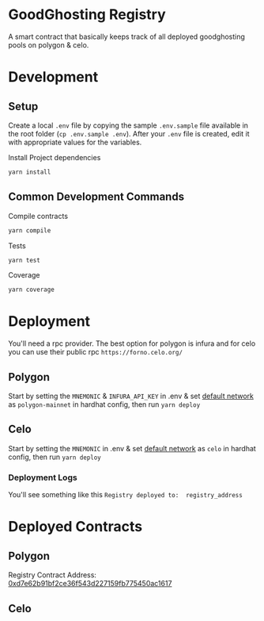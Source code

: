 # GoodGhosting Registry

A smart contract that basically keeps track of all deployed goodghosting pools on polygon & celo.

# Development

## Setup

Create a local `.env` file by copying the sample `.env.sample` file available in the root folder (`cp .env.sample .env`). After your `.env` file is created, edit it with appropriate values for the variables.

Install Project dependencies

```bash
yarn install
```

## Common Development Commands

Compile contracts

```bash
yarn compile
```

Tests

```bash
yarn test
```

Coverage
```bash
yarn coverage
```

# Deployment
You'll need a rpc provider. The best option for polygon is infura and for celo you can use their public rpc `https://forno.celo.org/`

## Polygon
Start by setting the `MNEMONIC` & `INFURA_API_KEY` in .env & set [default network](https://github.com/Good-Ghosting/goodghosting-registry/blob/main/hardhat.config.ts#L59) as `polygon-mainnet` in hardhat config, then run `yarn deploy`

## Celo
Start by setting the `MNEMONIC` in .env & set [default network](https://github.com/Good-Ghosting/goodghosting-registry/blob/main/hardhat.config.ts#L59) as `celo` in hardhat config, then run `yarn deploy`

### Deployment Logs
You'll see something like this
`Registry deployed to:  registry_address`

# Deployed Contracts
## Polygon
Registry Contract Address: [0xd7e62b91bf2ce36f543d227159fb775450ac1617](https://polygonscan.com/address/0xd7e62b91bf2ce36f543d227159fb775450ac1617)


## Celo

